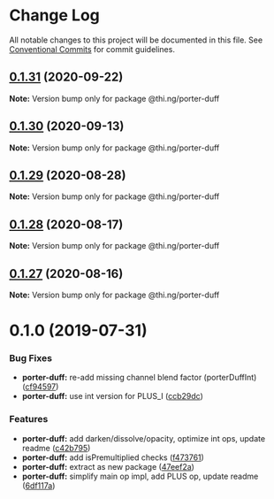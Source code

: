 # Change Log

All notable changes to this project will be documented in this file.
See [Conventional Commits](https://conventionalcommits.org) for commit guidelines.

## [0.1.31](https://github.com/thi-ng/umbrella/compare/@thi.ng/porter-duff@0.1.30...@thi.ng/porter-duff@0.1.31) (2020-09-22)

**Note:** Version bump only for package @thi.ng/porter-duff





## [0.1.30](https://github.com/thi-ng/umbrella/compare/@thi.ng/porter-duff@0.1.29...@thi.ng/porter-duff@0.1.30) (2020-09-13)

**Note:** Version bump only for package @thi.ng/porter-duff





## [0.1.29](https://github.com/thi-ng/umbrella/compare/@thi.ng/porter-duff@0.1.28...@thi.ng/porter-duff@0.1.29) (2020-08-28)

**Note:** Version bump only for package @thi.ng/porter-duff





## [0.1.28](https://github.com/thi-ng/umbrella/compare/@thi.ng/porter-duff@0.1.27...@thi.ng/porter-duff@0.1.28) (2020-08-17)

**Note:** Version bump only for package @thi.ng/porter-duff





## [0.1.27](https://github.com/thi-ng/umbrella/compare/@thi.ng/porter-duff@0.1.26...@thi.ng/porter-duff@0.1.27) (2020-08-16)

**Note:** Version bump only for package @thi.ng/porter-duff





# 0.1.0 (2019-07-31)

### Bug Fixes

* **porter-duff:** re-add missing channel blend factor (porterDuffInt) ([cf94597](https://github.com/thi-ng/umbrella/commit/cf94597))
* **porter-duff:** use int version for PLUS_I ([ccb29dc](https://github.com/thi-ng/umbrella/commit/ccb29dc))

### Features

* **porter-duff:** add darken/dissolve/opacity, optimize int ops, update readme ([c42b795](https://github.com/thi-ng/umbrella/commit/c42b795))
* **porter-duff:** add isPremultiplied checks ([f473761](https://github.com/thi-ng/umbrella/commit/f473761))
* **porter-duff:** extract as new package ([47eef2a](https://github.com/thi-ng/umbrella/commit/47eef2a))
* **porter-duff:** simplify main op impl, add PLUS op, update readme ([6df117a](https://github.com/thi-ng/umbrella/commit/6df117a))
